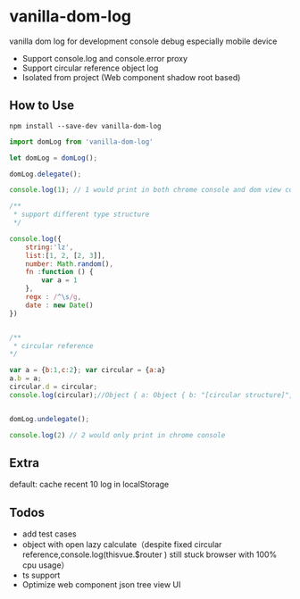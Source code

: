 # vanilla-dom-log
vanilla dom log for development console debug
especially mobile device

* Support console.log and console.error proxy
* Support circular reference object log
* Isolated from project (Web component shadow root based)

## How to Use

```
npm install --save-dev vanilla-dom-log
```

```js
import domLog from 'vanilla-dom-log'

let domLog = domLog();

domLog.delegate();

console.log(1); // 1 would print in both chrome console and dom view console

/**
 * support different type structure 
 */

console.log({
    string:'lz',
    list:[1, 2, [2, 3]],
    number: Math.random(),
    fn :function () {
        var a = 1
    },
    regx : /^\s/g,
    date : new Date()
})


/**
 * circular reference
*/

var a = {b:1,c:2}; var circular = {a:a}
a.b = a;
circular.d = circular;
console.log(circular);//Object { a: Object { b: "[circular structure]", c: 2 }, d: "[circular structure]" }


domLog.undelegate();

console.log(2) // 2 would only print in chrome console
```

## Extra

default: cache recent 10 log in localStorage

## Todos

* add test cases
* object with open lazy calculate（despite fixed circular reference,console.log(thisvue.$router ) still stuck browser with 100% cpu usage）
* ts support
* Optimize web component json tree view UI
